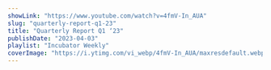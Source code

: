 ```yaml
---
showLink: "https://www.youtube.com/watch?v=4fmV-In_AUA"
slug: "quarterly-report-q1-23"
title: "Quarterly Report Q1 ‘23"
publishDate: "2023-04-03"
playlist: "Incubator Weekly"
coverImage: "https://i.ytimg.com/vi_webp/4fmV-In_AUA/maxresdefault.webp"
---
```

